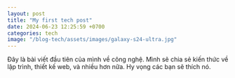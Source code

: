 ```yaml
---
layout: post
title: "My first tech post"
date: 2024-06-23 12:25:59 +0700
categories: tech
image: "/blog-tech/assets/images/galaxy-s24-ultra.jpg"
---
```


Đây là bài viết đầu tiên của mình về công nghệ. Mình sẽ chia sẻ kiến thức về lập trình, thiết kế web, và nhiều hơn nữa. Hy vọng các bạn sẽ thích nó.
